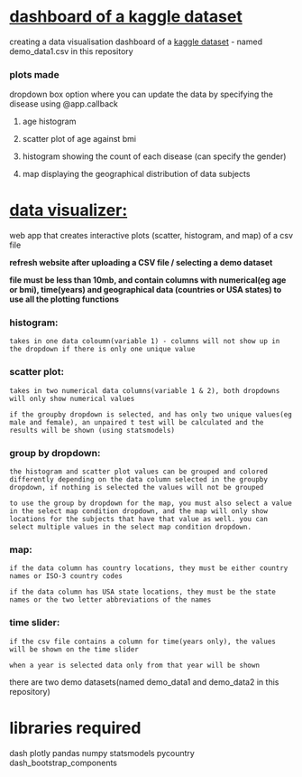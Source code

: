 # [dashboard of a kaggle dataset](https://inika1.pythonanywhere.com/) 
creating a data visualisation dashboard of a [kaggle dataset](https://www.kaggle.com/datasets/antaresnyc/human-metagenomics?resource=download) - named demo_data1.csv in this repository  


### plots made
dropdown box option where you can update the data by specifying the disease using @app.callback

1. age histogram 

2. scatter plot of age against bmi

3. histogram showing the count of each disease (can specify the gender)

4. map displaying the geographical distribution of data subjects

# [data visualizer:](https://inika2.pythonanywhere.com/) 

web app that creates interactive plots (scatter, histogram, and map) of a csv file

**refresh website after uploading a CSV file / selecting a demo dataset**

**file must be less than 10mb, and contain columns with numerical(eg age or bmi), time(years) and geographical data (countries or USA states) to use all the plotting functions**

### histogram:
    takes in one data coloumn(variable 1) - columns will not show up in the dropdown if there is only one unique value 

### scatter plot:

    takes in two numerical data columns(variable 1 & 2), both dropdowns will only show numerical values
    
    if the groupby dropdown is selected, and has only two unique values(eg male and female), an unpaired t test will be calculated and the results will be shown (using statsmodels)

### group by dropdown:

    the histogram and scatter plot values can be grouped and colored differently depending on the data column selected in the groupby dropdown, if nothing is selected the values will not be grouped

    to use the group by dropdown for the map, you must also select a value in the select map condition dropdown, and the map will only show locations for the subjects that have that value as well. you can select multiple values in the select map condition dropdown.

### map:

    if the data column has country locations, they must be either country names or ISO-3 country codes

    if the data column has USA state locations, they must be the state names or the two letter abbreviations of the names
 

### time slider:

    if the csv file contains a column for time(years only), the values will be shown on the time slider
    
    when a year is selected data only from that year will be shown


there are two demo datasets(named demo_data1 and demo_data2 in this repository) 



# libraries required

dash plotly pandas numpy statsmodels pycountry dash_bootstrap_components




